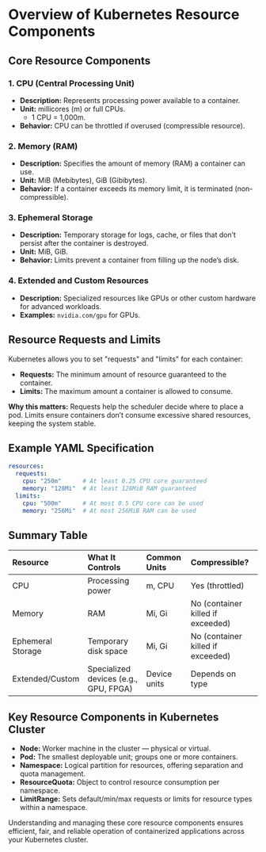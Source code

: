 # Overview of Kubernetes Resource Components
## Core Resource Components

### 1. CPU (Central Processing Unit)

- **Description:** Represents processing power available to a container.
- **Unit:** millicores (m) or full CPUs.
    - 1 CPU = 1,000m.
- **Behavior:** CPU can be throttled if overused (compressible resource).


### 2. Memory (RAM)

- **Description:** Specifies the amount of memory (RAM) a container can use.
- **Unit:** MiB (Mebibytes), GiB (Gibibytes).
- **Behavior:** If a container exceeds its memory limit, it is terminated (non-compressible).


### 3. Ephemeral Storage

- **Description:** Temporary storage for logs, cache, or files that don’t persist after the container is destroyed.
- **Unit:** MiB, GiB.
- **Behavior:** Limits prevent a container from filling up the node’s disk.


### 4. Extended and Custom Resources

- **Description:** Specialized resources like GPUs or other custom hardware for advanced workloads.
- **Examples:** `nvidia.com/gpu` for GPUs.


## Resource Requests and Limits

Kubernetes allows you to set "requests" and "limits" for each container:

- **Requests:** The minimum amount of resource guaranteed to the container.
- **Limits:** The maximum amount a container is allowed to consume.

**Why this matters:**
Requests help the scheduler decide where to place a pod. Limits ensure containers don’t consume excessive shared resources, keeping the system stable.

## Example YAML Specification

```yaml
resources:
  requests:
    cpu: "250m"      # At least 0.25 CPU core guaranteed
    memory: "128Mi"  # At least 128MiB RAM guaranteed
  limits:
    cpu: "500m"      # At most 0.5 CPU core can be used
    memory: "256Mi"  # At most 256MiB RAM can be used
```


## Summary Table

| Resource | What It Controls | Common Units | Compressible? |
| :-- | :-- | :-- | :-- |
| CPU | Processing power | m, CPU | Yes (throttled) |
| Memory | RAM | Mi, Gi | No (container killed if exceeded) |
| Ephemeral Storage | Temporary disk space | Mi, Gi | No (container killed if exceeded) |
| Extended/Custom | Specialized devices (e.g., GPU, FPGA) | Device units | Depends on type |

## Key Resource Components in Kubernetes Cluster

- **Node:** Worker machine in the cluster — physical or virtual.
- **Pod:** The smallest deployable unit; groups one or more containers.
- **Namespace:** Logical partition for resources, offering separation and quota management.
- **ResourceQuota:** Object to control resource consumption per namespace.
- **LimitRange:** Sets default/min/max requests or limits for resource types within a namespace.

Understanding and managing these core resource components ensures efficient, fair, and reliable operation of containerized applications across your Kubernetes cluster.

